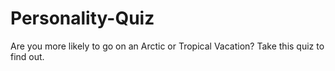 # Personality-Quiz
Are you more likely to go on an Arctic or Tropical Vacation? Take this quiz to find out.
